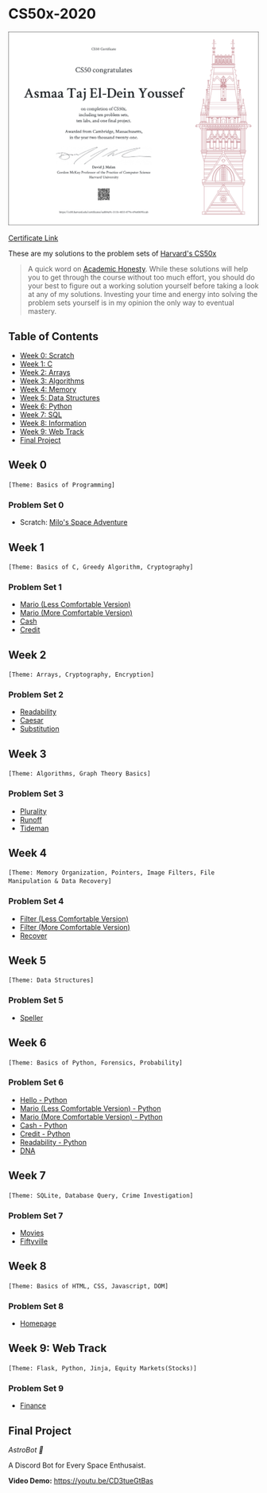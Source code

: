 # CS50x-2020

![CS50x Certificate](CS50xCertificate.png)

[Certificate Link](https://certificates.cs50.io/ea884a9c-311b-4833-879e-69e6069fccab.pdf?size=letter)

These are my solutions to the problem sets of [Harvard's CS50x](https://cs50.harvard.edu/x/2020/)

> A quick word on [Academic Honesty](https://cs50.harvard.edu/x/2020/honesty/). While these solutions will help you to get through the course without too much effort, you should do your best to figure out a working solution yourself before taking a look at any of my solutions. Investing your time and energy into solving the problem sets yourself is in my opinion the only way to eventual mastery.

## Table of Contents

- [Week 0: Scratch](#week-0)
- [Week 1: C](#week-1)
- [Week 2: Arrays](#week-2)
- [Week 3: Algorithms](#week-3)
- [Week 4: Memory](#week-4)
- [Week 5: Data Structures](#week-5)
- [Week 6: Python](#week-6)
- [Week 7: SQL](#week-7)
- [Week 8: Information](#week-8)
- [Week 9: Web Track](#web-track)
- [Final Project](#final-project)

## Week 0

`[Theme: Basics of Programming]`

### Problem Set 0

- Scratch: [Milo's Space Adventure](https://scratch.mit.edu/projects/572955125)

## Week 1

`[Theme: Basics of C, Greedy Algorithm, Cryptography]`

### Problem Set 1

- [Mario (Less Comfortable Version)](pset1/mario/less.c)
- [Mario (More Comfortable Version)](week1/pset1/mario/more.c)
- [Cash](pset1/cash/cash.c)
- [Credit](pset1/credit/credit.c)

## Week 2

`[Theme: Arrays, Cryptography, Encryption]`

### Problem Set 2

- [Readability](pset2/readability/readability.c)
- [Caesar](pset2/caesar/caesar.c)
- [Substitution](pset2/substitution/substitution.c)

## Week 3

`[Theme: Algorithms, Graph Theory Basics]`

### Problem Set 3

- [Plurality](pset3/plurality/plurality.c)
- [Runoff](pset3/runoff/runoff.c)
- [Tideman](pset3/tideman/tideman.c)

## Week 4

`[Theme: Memory Organization, Pointers, Image Filters, File Manipulation & Data Recovery]`

### Problem Set 4

- [Filter (Less Comfortable Version)](pset4/filter/less/helpers.c)
- [Filter (More Comfortable Version)](pset4/filter/more/helpers.c)
- [Recover](pset4/recover/recover.c)

## Week 5

`[Theme: Data Structures]`

### Problem Set 5

- [Speller](pset5/speller/dictionary.c)

## Week 6

`[Theme: Basics of Python, Forensics, Probability]`

### Problem Set 6

- [Hello - Python](pset6/hello/hello.py)
- [Mario (Less Comfortable Version) - Python](pset6/mario/less.py)
- [Mario (More Comfortable Version) - Python](pset6/mario/more.py)
- [Cash - Python](pset6/cash/cash.py)
- [Credit - Python](pset6/credit/credit.py)
- [Readability - Python](pset6/readability/readability.py)
- [DNA](pset6/dna/dna.py)

## Week 7

`[Theme: SQLite, Database Query, Crime Investigation]`

### Problem Set 7

- [Movies](pset7/movies)
- [Fiftyville](pset7/fiftyville)

## Week 8

`[Theme: Basics of HTML, CSS, Javascript, DOM]`

### Problem Set 8

- [Homepage](pset8/homepage)

## Week 9: Web Track

`[Theme: Flask, Python, Jinja, Equity Markets(Stocks)]`

### Problem Set 9

- [Finance](pset9/finance)

## Final Project

_AstroBot 👾_

A Discord Bot for Every Space Enthusaist.

**Video Demo:** https://youtu.be/CD3tueGtBas
